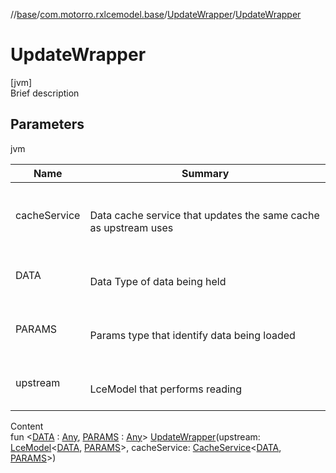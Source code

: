 //[base](../../index.md)/[com.motorro.rxlcemodel.base](../index.md)/[UpdateWrapper](index.md)/[UpdateWrapper](-update-wrapper.md)



# UpdateWrapper  
[jvm]  
Brief description  


## Parameters  
  
jvm  
  
|  Name|  Summary| 
|---|---|
| cacheService| <br><br>Data cache service that updates the same cache as upstream uses<br><br>
| DATA| <br><br>Data Type of data being held<br><br>
| PARAMS| <br><br>Params type that identify data being loaded<br><br>
| upstream| <br><br>LceModel that performs reading<br><br>
  
  
Content  
fun <[DATA](index.md) : [Any](https://kotlinlang.org/api/latest/jvm/stdlib/kotlin/-any/index.html), [PARAMS](index.md) : [Any](https://kotlinlang.org/api/latest/jvm/stdlib/kotlin/-any/index.html)> [UpdateWrapper](-update-wrapper.md)(upstream: [LceModel](../-lce-model/index.md)<[DATA](index.md), [PARAMS](index.md)>, cacheService: [CacheService](../../com.motorro.rxlcemodel.base.service/-cache-service/index.md)<[DATA](index.md), [PARAMS](index.md)>)  



